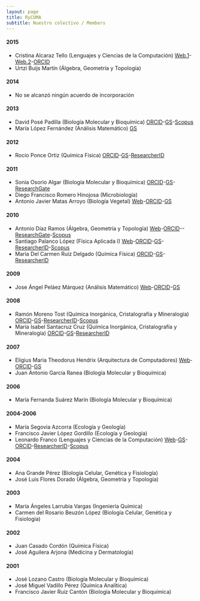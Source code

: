 ```yaml
---
layout: page
title: RyCUMA
subtitle: Nuestro colectivo / Members
---
```

#### 2015
- Cristina Alcaraz Tello (Lenguajes y Ciencias de la Computación) [Web.1](http://www.alcaraztello.com)-[Web.2](https://www.nics.uma.es/alcaraz)-[ORCID](http://orcid.org/0000-0003-0545-3191)
- Urtzi Buijs Martín (Álgebra, Geometría y Topología)

#### 2014
- No se alcanzó ningún acuerdo de incorporación

#### 2013
- David Posé Padilla (Biología Molecular y Bioquímica) [ORCID](http://orcid.org/0000-0003-3332-4661)-[GS](https://scholar.google.es/citations?user=EAee2uoAAAAJ)-[Scopus](http://www.scopus.com/authid/detail.uri?authorId=26665090000)
- María López Fernández (Análisis Matemático) [GS](https://scholar.google.com/citations?user=6honbdYAAAAJ)

#### 2012
- Rocío Ponce Ortiz (Química Física) [ORCID](http://orcid.org/0000-0002-3836-3494)-[GS](https://scholar.google.es/citations?user=wKrQwBUAAAAJ)-[ResearcherID](http://www.researcherid.com/rid/B-3730-2013)

#### 2011
- Sonia Osorio Algar (Biología Molecular y Bioquímica) [ORCID](http://orcid.org/0000-0002-0159-6091)-[GS](https://scholar.google.es/citations?user=HVgKJBMAAAAJ)-[ResearchGate](https://www.researchgate.net/profile/Sonia_Osorio)
- Diego Francisco Romero Hinojosa (Microbiología)
- Antonio Javier Matas Arroyo (Biología Vegetal) [Web](http://goo.gl/rwRLGT)-[ORCID](http://orcid.org/0000-0003-4348-3930)-[GS](https://scholar.google.es/citations?user=oGQLLGoAAAAJ)

#### 2010
- Antonio Díaz Ramos (Álgebra, Geometría y Topología) [Web](http://agt.cie.uma.es/~adiaz/)-[ORCID](http://orcid.org/0000-0002-1669-1374)--[ResearchGate](https://www.researchgate.net/profile/Antonio_Diaz_Ramos)-[Scopus](http://www.scopus.com/inward/authorDetails.url?authorID=25632010200&partnerID=MN8TOARS)
- Santiago Palanco López (Física Aplicada I) [Web](http://goo.gl/9fsVLp)-[ORCID](http://orcid.org/0000-0002-8246-7995)-[GS](https://scholar.google.es/citations?user=ob2SIvgAAAAJ)-[ResearcherID](http://www.researcherid.com/rid/E-3418-2012)-[Scopus](http://www.scopus.com/authid/detail.uri?authorId=6601980282)
- María Del Carmen Ruiz Delgado (Química Física) [ORCID](http://orcid.org/0000-0001-8180-7153)-[GS](https://scholar.google.es/citations?user=gQX-TT8AAAAJ)-[ResearcherID](http://www.researcherid.com/rid/F-7038-2013)

#### 2009
- Jose Ángel Peláez Márquez (Análisis Matemático) [Web](http://webpersonal.uma.es/~JAPELAEZ/)-[ORCID](http://orcid.org/0000-0003-2324-7308)-[GS](https://scholar.google.es/citations?user=mUHgrhEAAAAJ)

#### 2008
- Ramón Moreno Tost (Química Inorgánica, Cristalografía y Mineralogía) [ORCID](http://orcid.org/0000-0002-3704-1215)-[GS](https://scholar.google.com/citations?user=gNlvYnsAAAAJ)-[ResearcherID](http://www.researcherid.com/rid/B-4190-2011)-[Scopus](http://www.scopus.com/authid/detail.uri?authorId=6506603227)
- María Isabel Santacruz Cruz (Química Inorgánica, Cristalografía y Mineralogía) [ORCID](http://orcid.org/0000-0001-7856-2837)-[GS](https://scholar.google.com/citations?user=Zg009S8AAAAJ)-[ResearcherID](http://www.researcherid.com/rid/D-4662-2009)

#### 2007
- Eligius Maria Theodorus Hendrix (Arquitectura de Computadores) [Web](https://sites.google.com/site/eligiushendrix/)-[ORCID](http://orcid.org/0000-0003-1572-1436)-[GS](https://scholar.google.es/citations?user=nK40ploAAAAJ)
- Juan Antonio García Ranea (Biología Molecular y Bioquímica)

#### 2006
- María Fernanda Suárez Marín (Biología Molecular y Bioquímica)

#### 2004-2006
- María Segovia Azcorra (Ecología y Geología)
- Francisco Javier López Gordillo (Ecología y Geología)
- Leonardo Franco (Lenguajes y Ciencias de la Computación) [Web](http://www.lcc.uma.es/~lfranco/)-[GS](https://scholar.google.es/citations?user=ChMzkqQAAAAJ&hl=es)-[ORCID](http://orcid.org/0000-0003-0012-5914)-[ResearcherID](http://www.researcherid.com/rid/C-3929-2008)-[Scopus](http://www.scopus.com/inward/authorDetails.url?authorID=7101824180&partnerID=MN8TOARS)

#### 2004
- Ana Grande Pérez (Biología Celular, Genética y Fisiología)
- José Luis Flores Dorado (Álgebra, Geometría y Topología)

#### 2003
- María Ángeles Larrubia Vargas (Ingeniería Química)
- Carmen del Rosario Beuzón López (Biología Celular, Genética y Fisiología)

#### 2002
- Juan Casado Cordón (Química Física)
- José Aguilera Arjona (Medicina y Dermatología)

#### 2001
- José Lozano Castro (Biología Molecular y Bioquímica)
- José Miguel Vadillo Pérez (Química Analítica)
- Francisco Javier Ruiz Cantón (Biología Molecular y Bioquímica)

